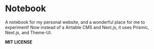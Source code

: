 # Notebook
A notebook for my personal website, and a wonderful place for me to experiment! Now instead of a Airtable CMS and Next.js, it uses Prismic, Next.js, and Theme-UI.

**MIT LICENSE**
